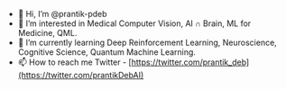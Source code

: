 - 👋 Hi, I’m @prantik-pdeb
- 👀 I’m interested in Medical Computer Vision, AI ∩ Brain, ML for Medicine, QML. 
- 🌱 I’m currently learning Deep Reinforcement Learning, Neuroscience, Cognitive Science, Quantum Machine Learning.
- 📫 How to reach me 
     Twitter - [https://twitter.com/prantik_deb](https://twitter.com/prantikDebAI)
<!---
prantik-pdeb/prantik-pdeb is a ✨ special ✨ repository because its `README.md` (this file) appears on your GitHub profile.
You can click the Preview link to take a look at your changes.
--->
